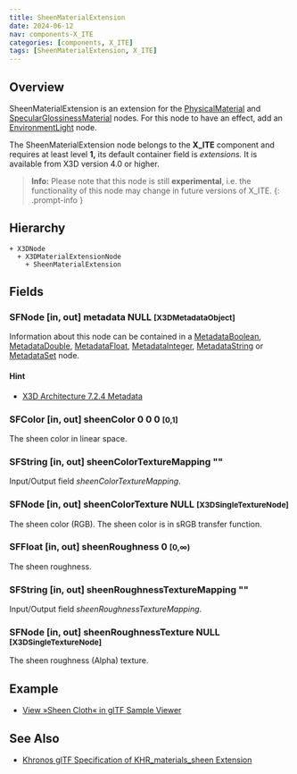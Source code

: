 ```yaml
---
title: SheenMaterialExtension
date: 2024-06-12
nav: components-X_ITE
categories: [components, X_ITE]
tags: [SheenMaterialExtension, X_ITE]
---
```

<style>
.post h3 {
   word-spacing: 0.2em;
}
</style>

## Overview

SheenMaterialExtension is an extension for the [PhysicalMaterial](../../shape/physicalmaterial/) and [SpecularGlossinessMaterial](../specularglossinessmaterial/) nodes. For this node to have an effect, add an [EnvironmentLight](../../lighting/environmentlight) node.

The SheenMaterialExtension node belongs to the **X_ITE** component and requires at least level **1,** its default container field is *extensions.* It is available from X3D version 4.0 or higher.

>**Info:** Please note that this node is still **experimental**, i.e. the functionality of this node may change in future versions of X_ITE.
{: .prompt-info }

## Hierarchy

```
+ X3DNode
  + X3DMaterialExtensionNode
    + SheenMaterialExtension
```

## Fields

### SFNode [in, out] **metadata** NULL <small>[X3DMetadataObject]</small>

Information about this node can be contained in a [MetadataBoolean](/x_ite/components/core/metadataboolean/), [MetadataDouble](/x_ite/components/core/metadatadouble/), [MetadataFloat](/x_ite/components/core/metadatafloat/), [MetadataInteger](/x_ite/components/core/metadatainteger/), [MetadataString](/x_ite/components/core/metadatastring/) or [MetadataSet](/x_ite/components/core/metadataset/) node.

#### Hint

- [X3D Architecture 7.2.4 Metadata](https://www.web3d.org/specifications/X3Dv4/ISO-IEC19775-1v4-IS/Part01/components/core.html#Metadata)

### SFColor [in, out] **sheenColor** 0 0 0 <small>[0,1]</small>

The sheen color in linear space.

### SFString [in, out] **sheenColorTextureMapping** ""

Input/Output field *sheenColorTextureMapping*.

### SFNode [in, out] **sheenColorTexture** NULL <small>[X3DSingleTextureNode]</small>

The sheen color (RGB). The sheen color is in sRGB transfer function.

### SFFloat [in, out] **sheenRoughness** 0 <small>[0,∞)</small>

The sheen roughness.

### SFString [in, out] **sheenRoughnessTextureMapping** ""

Input/Output field *sheenRoughnessTextureMapping*.

### SFNode [in, out] **sheenRoughnessTexture** NULL <small>[X3DSingleTextureNode]</small>

The sheen roughness (Alpha) texture.

## Example

- [View »Sheen Cloth« in glTF Sample Viewer](/x_ite/laboratory/gltf-sample-viewer/?url=SheenCloth)

## See Also

- [Khronos glTF Specification of KHR_materials_sheen Extension](https://github.com/KhronosGroup/glTF/tree/main/extensions/2.0/Khronos/KHR_materials_sheen)
